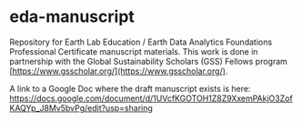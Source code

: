 # eda-manuscript
Repository for Earth Lab Education / Earth Data Analytics Foundations Professional Certificate manuscript materials. This work is done in partnership with the Global Sustainability Scholars (GSS) Fellows program [https://www.gsscholar.org/](https://www.gsscholar.org/).

A link to a Google Doc where the draft manuscript exists is here: https://docs.google.com/document/d/1UVcfKGOTOH1Z8Z9XxemPAkjO3ZofKAQYp_J8Mv5bvPg/edit?usp=sharing
